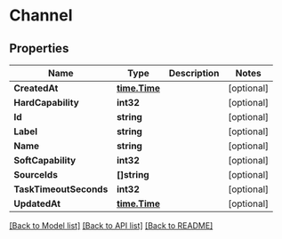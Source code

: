 # Channel

## Properties

Name | Type | Description | Notes
------------ | ------------- | ------------- | -------------
**CreatedAt** | [**time.Time**](time.Time.md) |  | [optional] 
**HardCapability** | **int32** |  | [optional] 
**Id** | **string** |  | [optional] 
**Label** | **string** |  | [optional] 
**Name** | **string** |  | [optional] 
**SoftCapability** | **int32** |  | [optional] 
**SourceIds** | **[]string** |  | [optional] 
**TaskTimeoutSeconds** | **int32** |  | [optional] 
**UpdatedAt** | [**time.Time**](time.Time.md) |  | [optional] 

[[Back to Model list]](../README.md#documentation-for-models) [[Back to API list]](../README.md#documentation-for-api-endpoints) [[Back to README]](../README.md)


